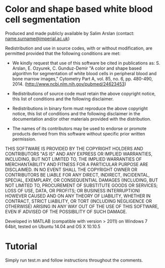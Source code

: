 # Color and shape based white blood cell segmentation
 
Produced and made publicly available by Salim Arslan (contact: name.surname@imperial.ac.uk)
 
Redistribution and use in source codes, with or without modification, are permitted provided that the following conditions are met:

- We kindly request that use of this software be cited in publications as: S. Arslan, E. Ozyurek, C. Gunduz-Demir "A color and shape based algorithm for segmentation of white blood cells in peripheral blood and bone marrow images," Cytometry Part A, vol. 85, no. 6, pp. 480-490, 2014. (http://www.ncbi.nlm.nih.gov/pubmed/24623453)

- Redistributions of source code must retain the above copyright notice, this list of conditions and the following disclaimer.

- Redistributions in binary form must reproduce the above copyright notice, this list of conditions and the following disclaimer in the documentation and/or other materials provided with the distribution.

- The names of its contributors may be used to endorse or promote products derived from this software without specific prior written permission.
 
THIS SOFTWARE IS PROVIDED BY THE COPYRIGHT HOLDERS AND CONTRIBUTORS "AS
IS" AND ANY EXPRESS OR IMPLIED WARRANTIES, INCLUDING, BUT NOT LIMITED TO,
THE IMPLIED WARRANTIES OF MERCHANTABILITY AND FITNESS FOR A PARTICULAR
PURPOSE ARE DISCLAIMED. IN NO EVENT SHALL THE COPYRIGHT OWNER OR
CONTRIBUTORS BE LIABLE FOR ANY DIRECT, INDIRECT, INCIDENTAL, SPECIAL,
EXEMPLARY, OR CONSEQUENTIAL DAMAGES (INCLUDING, BUT NOT LIMITED TO,
PROCUREMENT OF SUBSTITUTE GOODS OR SERVICES; LOSS OF USE, DATA, OR
PROFITS; OR BUSINESS INTERRUPTION) HOWEVER CAUSED AND ON ANY THEORY OF
LIABILITY, WHETHER IN CONTRACT, STRICT LIABILITY, OR TORT (INCLUDING
NEGLIGENCE OR OTHERWISE) ARISING IN ANY WAY OUT OF THE USE OF THIS
SOFTWARE, EVEN IF ADVISED OF THE POSSIBILITY OF SUCH DAMAGE.
 

Developed in MATLAB (compatible with version > 2011) on Windows 7 64bit, 
tested on Ubuntu 14.04 and OS X 10.10.5

# Tutorial
Simply run test.m and follow instructions throughout the comments. 
